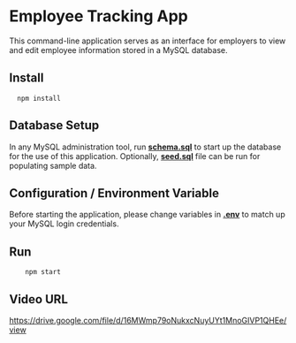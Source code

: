 # Employee Tracking App
This command-line application serves as an interface for employers to view and edit employee information stored in a MySQL database.

## Install
```
  npm install
```

## Database Setup
In any MySQL administration tool, run [**schema.sql**](db/schema.sql) to start up the database for the use of this application. Optionally, [**seed.sql**](db/seed.sql) file can be run for populating sample data.

## Configuration / Environment Variable
Before starting the application, please change variables in [**.env**](.env) to match up your MySQL login credentials.

## Run
```
    npm start
```

## Video URL
https://drive.google.com/file/d/16MWmp79oNukxcNuyUYt1MnoGIVP1QHEe/view